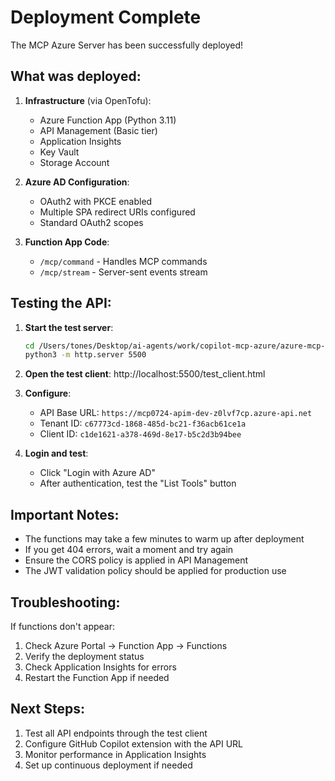 # Deployment Complete

The MCP Azure Server has been successfully deployed!

## What was deployed:

1. **Infrastructure** (via OpenTofu):
   - Azure Function App (Python 3.11)
   - API Management (Basic tier)
   - Application Insights
   - Key Vault
   - Storage Account

2. **Azure AD Configuration**:
   - OAuth2 with PKCE enabled
   - Multiple SPA redirect URIs configured
   - Standard OAuth2 scopes

3. **Function App Code**:
   - `/mcp/command` - Handles MCP commands
   - `/mcp/stream` - Server-sent events stream

## Testing the API:

1. **Start the test server**:
   ```bash
   cd /Users/tones/Desktop/ai-agents/work/copilot-mcp-azure/azure-mcp-server/tests
   python3 -m http.server 5500
   ```

2. **Open the test client**: http://localhost:5500/test_client.html

3. **Configure**:
   - API Base URL: `https://mcp0724-apim-dev-z0lvf7cp.azure-api.net`
   - Tenant ID: `c67773cd-1868-485d-bc21-f36acb61ce1a`
   - Client ID: `c1de1621-a378-469d-8e17-b5c2d3b94bee`

4. **Login and test**:
   - Click "Login with Azure AD"
   - After authentication, test the "List Tools" button

## Important Notes:

- The functions may take a few minutes to warm up after deployment
- If you get 404 errors, wait a moment and try again
- Ensure the CORS policy is applied in API Management
- The JWT validation policy should be applied for production use

## Troubleshooting:

If functions don't appear:
1. Check Azure Portal → Function App → Functions
2. Verify the deployment status
3. Check Application Insights for errors
4. Restart the Function App if needed

## Next Steps:

1. Test all API endpoints through the test client
2. Configure GitHub Copilot extension with the API URL
3. Monitor performance in Application Insights
4. Set up continuous deployment if needed
